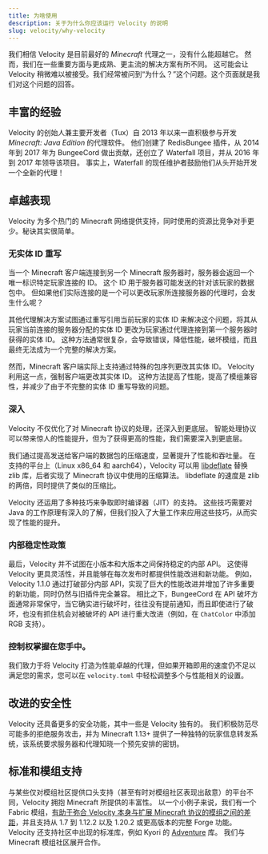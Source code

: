 ```yaml
---
title: 为啥使用
description: 关于为什么你应该运行 Velocity 的说明
slug: velocity/why-velocity
---
```


我们相信 Velocity 是目前最好的 _Minecraft_ 代理之一，没有什么能超越它。
然而，我们在一些重要方面与更成熟、更主流的解决方案有所不同。
这可能会让 Velocity 稍微难以被接受。我们经常被问到“为什么？”这个问题。这个页面就是我们对这个问题的回答。

## 丰富的经验

Velocity 的创始人兼主要开发者（Tux）自 2013 年以来一直积极参与开发 _Minecraft: Java Edition_ 的代理软件。
他们创建了 RedisBungee 插件，从 2014 年到 2017 年为 BungeeCord 做出贡献，还创立了 Waterfall 项目，并从 2016 年到 2017 年领导该项目。
事实上，Waterfall 的现任维护者鼓励他们从头开始开发一个全新的代理！

## 卓越表现

Velocity 为多个热门的 Minecraft 网络提供支持，同时使用的资源比竞争对手更少。秘诀其实很简单。

### 无实体 ID 重写

当一个 Minecraft 客户端连接到另一个 Minecraft 服务器时，服务器会返回一个唯一标识特定玩家连接的 ID。
这个 ID 用于服务器可能发送的针对该玩家的数据包中。
但如果他们实际连接的是一个可以更改玩家所连接服务器的代理时，会发生什么呢？

其他代理解决方案试图通过重写引用当前玩家的实体 ID 来解决这个问题，将其从玩家当前连接的服务器分配的实体 ID 更改为玩家通过代理连接到第一个服务器时获得的实体 ID。
这种方法通常很复杂，会导致错误，降低性能，破坏模组，而且最终无法成为一个完整的解决方案。

然而，Minecraft 客户端实际上支持通过特殊的包序列更改其实体 ID。
Velocity 利用这一点，强制客户端更改其实体 ID。
这种方法提高了性能，提高了模组兼容性，并减少了由于不完整的实体 ID 重写导致的问题。

### 深入

Velocity 不仅优化了对 Minecraft 协议的处理，还深入到更底层。
智能处理协议可以带来惊人的性能提升，但为了获得更高的性能，我们需要深入到更底层。

我们通过提高发送给客户端的数据包的压缩速度，显著提升了性能和吞吐量。
在支持的平台上（Linux x86_64 和 aarch64），Velocity 可以用 [libdeflate](https://github.com/ebiggers/libdeflate) 替换 zlib 库，后者实现了 Minecraft 协议中使用的压缩算法。
libdeflate 的速度是 zlib 的两倍，同时提供了类似的压缩比。

Velocity 还运用了多种技巧来争取即时编译器（JIT）的支持。
这些技巧需要对 Java 的工作原理有深入的了解，但我们投入了大量工作来应用这些技巧，从而实现了性能的提升。

### 内部稳定性政策

最后，Velocity 并不试图在小版本和大版本之间保持稳定的内部 API。
这使得 Velocity 更具灵活性，并且能够在每次发布时都提供性能改进和新功能。
例如，Velocity 1.1.0 通过打破部分内部 API，实现了巨大的性能改进并增加了许多重要的新功能，同时仍然与旧插件完全兼容。
相比之下，BungeeCord 在 API 破坏方面通常非常保守，当它确实进行破坏时，往往没有提前通知，而且即使进行了破坏，也没有抓住机会对被破坏的 API 进行重大改进（例如，在 `ChatColor` 中添加 RGB 支持）。

### 控制权掌握在您手中。

我们致力于将 Velocity 打造为性能卓越的代理，但如果开箱即用的速度仍不足以满足您的需求，您可以在 `velocity.toml` 中轻松调整多个与性能相关的设置。

## 改进的安全性

Velocity 还具备更多的安全功能，其中一些是 Velocity 独有的。
我们积极防范尽可能多的拒绝服务攻击，并为 Minecraft 1.13+ 提供了一种独特的玩家信息转发系统，该系统要求服务器和代理知晓一个预先安排的密钥。

## 标准和模组支持

与某些仅对模组社区提供口头支持（甚至有时对模组社区表现出敌意）的平台不同，Velocity 拥抱 Minecraft 所提供的丰富性。
以一个小例子来说，我们有一个 Fabric 模组，[有助于弥合 Velocity 本身与扩展 Minecraft 协议的模组之间的差距](https://www.curseforge.com/minecraft/mc-mods/crossstitch)，并且支持从 1.7 到 1.12.2 以及 1.20.2 或更高版本的完整 Forge 功能。
Velocity 还支持社区中出现的标准库，例如 Kyori 的 [Adventure](https://github.com/KyoriPowered/adventure) 库。
我们与 Minecraft 模组社区展开合作。

